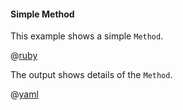 #### Simple Method

This example shows a simple ```Method```.

@[ruby](show.rb)

The output shows details of the ```Method```.

@[yaml](show.yaml)
